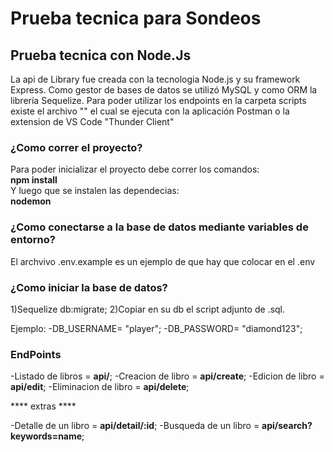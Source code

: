 # Prueba tecnica para Sondeos

## Prueba tecnica con **Node.Js**  
La api de Library fue creada con la tecnologia Node.js y su framework Express. Como gestor de bases de datos se utilizó MySQL y como ORM la librería Sequelize.
Para poder utilizar los endpoints en la carpeta scripts existe el archivo "" el cual se ejecuta con la aplicación Postman o la extension de VS Code "Thunder Client"

### ¿Como correr el proyecto?  
Para poder inicializar el proyecto debe correr los comandos:  
**npm install**  
Y luego que se instalen las dependecias:  
**nodemon**

### ¿Como conectarse a la base de datos mediante variables de entorno?  
El archvivo .env.example es un ejemplo de que hay que colocar en el .env

### ¿Como iniciar la base de datos?
1)Sequelize db:migrate;
2)Copiar en su db el script adjunto de .sql.

Ejemplo: 
-DB_USERNAME= "player";
-DB_PASSWORD= "diamond123";

### EndPoints

-Listado de libros = **api/**;
-Creacion de libro = **api/create**;
-Edicion de libro = **api/edit**;
-Eliminacion de libro = **api/delete**;

**** extras ****

-Detalle de un libro = **api/detail/:id**;
-Busqueda de un libro =  **api/search?keywords=name**;
